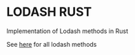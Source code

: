 # LODASH RUST 

Implementation of Lodash methods in Rust

See [here](https://github.com/lodash/lodash) for all lodash methods 
